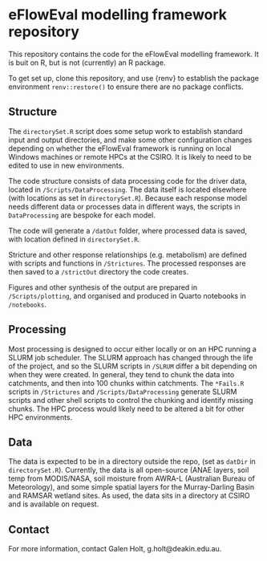 # eFlowEval modelling framework repository

This repository contains the code for the eFlowEval modelling framework. It is buit on R, but is not (currently) an R package.

To get set up, clone this repository, and use {renv} to establish the package environment `renv::restore()` to ensure there are no package conflicts.

## Structure

The `directorySet.R` script does some setup work to establish standard input and output directories, and make some other configuration changes depending on whether the eFlowEval framework is running on local Windows machines or remote HPCs at the CSIRO. It is likely to need to be edited to use in new environments.

The code structure consists of data processing code for the driver data, located in `/Scripts/DataProcessing`. The data itself is located elsewhere (with locations as set in `directorySet.R`). Because each response model needs different data or processes data in different ways, the scripts in `DataProcessing` are bespoke for each model.

The code will generate a `/datOut` folder, where processed data is saved, with location defined in `directorySet.R`.

Stricture and other response relationships (e.g. metabolism) are defined with scripts and functions in `/Strictures`. The processed responses are then saved to a `/strictOut` directory the code creates.

Figures and other synthesis of the output are prepared in `/Scripts/plotting`, and organised and produced in Quarto notebooks in `/notebooks`.

## Processing

Most processing is designed to occur either locally or on an HPC running a SLURM job scheduler. The SLURM approach has changed through the life of the project, and so the SLURM scripts in `/SLRUM` differ a bit depending on when they were created. In general, they tend to chunk the data into catchments, and then into 100 chunks within catchments. The `*Fails.R` scripts in `/Strictures` and `/Scripts/DataProcessing` generate SLURM scripts and other shell scripts to control the chunking and identify missing chunks. The HPC process would likely need to be altered a bit for other HPC environments.

## Data

The data is expected to be in a directory outside the repo, (set as `datDir` in `directorySet.R`). Currently, the data is all open-source (ANAE layers, soil temp from MODIS/NASA, soil moisture from AWRA-L (Australian Bureau of Meteorology), and some simple spatial layers for the Murray-Darling Basin and RAMSAR wetland sites. As used, the data sits in a directory at CSIRO and is available on request.

## Contact

For more information, contact Galen Holt, g.holt\@deakin.edu.au.
